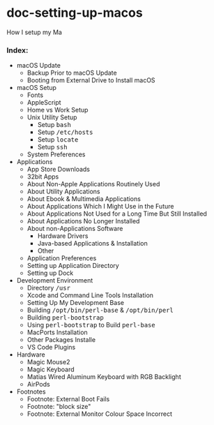 # doc-setting-up-macos
How I setup my Ma


<!-- HTML CODE-->
<h3>Index:</h3>
<ul>
  <li>macOS Update
    <ul>
      <li>Backup Prior to macOS Update</li>
      <li>Booting from External Drive to Install macOS</li>
    </ul></li>
  <li>macOS Setup
    <ul>
      <li>Fonts</li>
      <li>AppleScript</li>
      <li>Home vs Work Setup</li>
      <li>Unix Utility Setup
        <ul>
          <li>Setup <samp>bash</samp></li>
          <li>Setup <samp>/etc/hosts</samp></li>
          <li>Setup <samp>locate</samp></li>
          <li>Setup <samp>ssh</samp></li>
        </ul></li>
      <li>System Preferences</li>
    </ul></li>
  <li>Applications
    <ul>
      <li>App Store Downloads</li>
      <li>32bit Apps</li>
      <li>About Non-Apple Applications Routinely Used</li>
      <li>About Utility Applications</li>
      <li>About Ebook &amp; Multimedia Applications</li>
      <li>About Applications Which I Might Use in the Future</li>
      <li>About Applications Not Used for a Long Time But Still Installed</li>
      <li>About Applications No Longer Installed</li>
      <li>About non-Applications Software
        <ul>
          <li>Hardware Drivers</li>
          <li>Java-based Applications &amp; Installation</li>
          <li>Other</li>
        </ul></li>
      <li>Application Preferences</li>
      <li>Setting up Application Directory</li>
      <li>Setting up Dock</li>
    </ul></li>
  <li>Development Environment
    <ul>
      <li>Directory <samp>/usr</samp></li>
      <li>Xcode and Command Line Tools Installation</li>
      <li>Setting Up My Development Base</li>
      <li>Building <samp>/opt/bin/perl-base</samp> &amp; <samp>/opt/bin/perl</samp>
        <li>Building <samp>perl-bootstrap</samp></li>
        <li>Using <samp>perl-bootstrap</samp> to Build <samp>perl-base</samp></li></li>
      <li>MacPorts Installation</li>
      <li>Other Packages Installe</li>
      <li>VS Code Plugins</li>
    </ul></li>
  <li>Hardware
    <ul>
      <li>Magic Mouse2</li>
      <li>Magic Keyboard</li>
      <li>Matias Wired Aluminum Keyboard with RGB Backlight</li>
      <li>AirPods</li>
    </ul></li>
  <li>Footnotes
    <ul>
      <li>Footnote: External Boot Fails</li>
      <li>Footnote: "block size"</li>
      <li>Footnote: External Monitor Colour Space Incorrect</li>
    </ul></li>
</ul>
